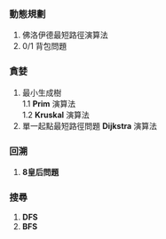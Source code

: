 ### 動態規劃
1. 佛洛伊德最短路徑演算法
2. 0/1 背包問題
### 貪婪
1. 最小生成樹<br>
1.1 **Prim** 演算法<br>
1.2 **Kruskal** 演算法
2. 單一起點最短路徑問題 **Dijkstra** 演算法 
### 回溯
1. **8皇后問題**
### 搜尋
1. **DFS**
2. **BFS**












































[#1]: here
